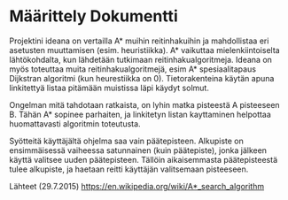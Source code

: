Määrittely Dokumentti
=====================

Projektini ideana on vertailla A* muihin reitinhakuihin ja
mahdollistaa eri asetusten muuttamisen (esim. heuristiikka).
A* vaikuttaa mielenkiintoiselta lähtökohdalta, kun lähdetään
tutkimaan reitinhakualgoritmeja. Ideana on myös toteuttaa muita
reitinhakualgoritmejä, esim A* spesiaalitapaus Dijkstran algoritmi
(kun heurestiikka on 0). Tietorakenteina käytän apuna linkitettyä
listaa pitämään muistissa läpi käydyt solmut.

Ongelman mitä tahdotaan ratkaista, on lyhin matka pisteestä A pisteeseen B.
Tähän A* sopinee parhaiten, ja linkitetyn listan kayttaminen helpottaa
huomattavasti algoritmin toteutusta.

Syötteitä käyttäjältä ohjelma saa vain päätepisteen. Alkupiste on
ensimmäisessä vaiheessa satunnainen (kuin päätepiste), jonka jälkeen
käyttä valitsee uuden päätepisteen. Tällöin aikaisemmasta päätepisteestä
tulee alkupiste, ja haetaan reitti käyttäjän valitsemaan pisteeseen.

Lähteet (29.7.2015)
https://en.wikipedia.org/wiki/A*_search_algorithm

